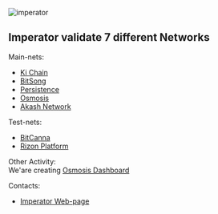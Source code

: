 ![imperator](https://user-images.githubusercontent.com/38581319/121066529-492ded80-c7ca-11eb-944f-f03a437b46c5.png)

## Imperator validate 7 different Networks

Main-nets: <br />
- [Ki Chain](https://www.mintscan.io/ki-chain/validators/kivaloper1zjmeu3nv6s90sa00ljdz4hswf7qs6f9rpjutgv)
- [BitSong](https://explorebitsong.com/staking/bitsongvaloper1stxt50ygdlfwu7erkyps3j4wfq6vx935ry53ne)
- [Persistence](https://explorer.persistence.one/validator?address=persistencevaloper1ydtka79nhg62v36lgre6vlfjauvlelau9rvgwh)
- [Osmosis](https://www.mintscan.io/osmosis/validators/osmovaloper1t8qckan2yrygq7kl9apwhzfalwzgc2429p8f0s)
- [Akash Network](https://www.mintscan.io/akash/validators/akashvaloper1enhj36w6clcm5fjnp87jnffnkthfux2uj88l6h)

Test-nets: <br />
- [BitCanna](https://testnet-explorer.bitcanna.io/validator/bcnavaloper15pvtfel6qgqjuplmq0xgy5jtqpptu0c0qeuv0r)
- [Rizon Platform](https://testnet.mintscan.io/rizon/validators/rizonvaloper1xsrzc095jltsqgn5h6nurgr93tf25d28jpmkn3)

Other Activity: <br />
We'are creating [Osmosis Dashboard](https://osmosis.imperator.co/)

Contacts: <br />
- [Imperator Web-page](https://imperator.co/)


